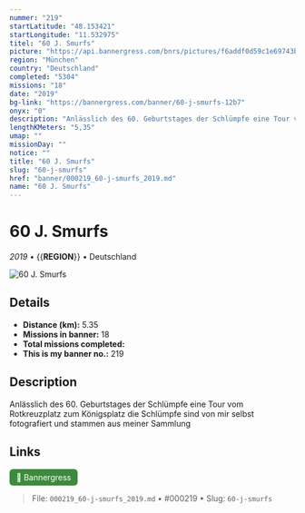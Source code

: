 ```yaml
---
nummer: "219"
startLatitude: "48.153421"
startLongitude: "11.532975"
titel: "60 J. Smurfs"
picture: "https://api.bannergress.com/bnrs/pictures/f6addf0d59c1e69743b77f146e0ec108"
region: "München"
country: "Deutschland"
completed: "5304"
missions: "18"
date: "2019"
bg-link: "https://bannergress.com/banner/60-j-smurfs-12b7"
onyx: "0"
description: "Anlässlich des 60. Geburtstages der Schlümpfe eine Tour vom Rotkreuzplatz zum Königsplatz\ndie Schlümpfe sind von mir selbst fotografiert und stammen aus meiner Sammlung"
lengthKMeters: "5,35"
umap: ""
missionDay: ""
notice: ""
title: "60 J. Smurfs"
slug: "60-j-smurfs"
href: "banner/000219_60-j-smurfs_2019.md"
name: "60 J. Smurfs"
---
```

# 60 J. Smurfs

*2019* • {{__REGION__}} • Deutschland

![60 J. Smurfs](https://api.bannergress.com/bnrs/pictures/f6addf0d59c1e69743b77f146e0ec108)



## Details
- **Distance (km):** 5.35
- **Missions in banner:** 18
- **Total missions completed:** 
- **This is my banner no.:** 219



## Description
Anlässlich des 60. Geburtstages der Schlümpfe eine Tour vom Rotkreuzplatz zum Königsplatz
die Schlümpfe sind von mir selbst fotografiert und stammen aus meiner Sammlung



## Links
<a href="https://bannergress.com/banner/60-j-smurfs-12b7" target="_blank" style="display:inline-block;margin-right:8px;padding:6px 12px;background:#3c8b3c;color:#fff;text-decoration:none;border-radius:6px;">🔗 Bannergress</a>



> File: `000219_60-j-smurfs_2019.md` • #000219 • Slug: `60-j-smurfs`
